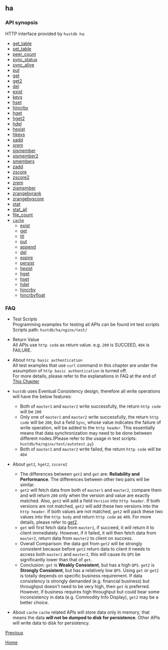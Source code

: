 ha
--

### API synopsis ###

HTTP interface provided by `hustdb ha`:

* [get_table](ha/get_table.md)
* [set_table](ha/set_table.md)
* [peer_count](ha/peer_count.md)
* [sync_status](ha/sync_status.md)
* [sync_alive](ha/sync_alive.md)
* [put](ha/put.md)
* [get](ha/get.md)
* [get2](ha/get2.md)
* [del](ha/del.md)
* [exist](ha/exist.md)
* [keys](ha/keys.md)
* [hset](ha/hset.md)
* [hincrby](ha/hincrby.md)
* [hget](ha/hget.md)
* [hget2](ha/hget2.md)
* [hdel](ha/hdel.md)
* [hexist](ha/hexist.md)
* [hkeys](ha/hkeys.md)
* [sadd](ha/sadd.md)
* [srem](ha/srem.md)
* [sismember](ha/sismember.md)
* [sismember2](ha/sismember2.md)
* [smembers](ha/smembers.md)
* [zadd](ha/zadd.md)
* [zscore](ha/zscore.md)
* [zscore2](ha/zscore2.md)
* [zrem](ha/zrem.md)
* [zismember](ha/zismember.md)
* [zrangebyrank](ha/zrangebyrank.md)
* [zrangebyscore](ha/zrangebyscore.md)
* [stat](ha/stat.md)
* [stat_all](ha/stat_all.md)
* [file_count](ha/file_count.md)
* [`cache`](ha/cache.md)
    * [exist](ha/cache/exist.md)
    * [get](ha/cache/get.md)
    * [ttl](ha/cache/ttl.md)
    * [put](ha/cache/put.md)
    * [append](ha/cache/append.md)
    * [del](ha/cache/del.md)
    * [expire](ha/cache/expire.md)
    * [persist](ha/cache/persist.md)
    * [hexist](ha/cache/hexist.md)
    * [hget](ha/cache/hget.md)
    * [hset](ha/cache/hset.md)
    * [hdel](ha/cache/hdel.md)
    * [hincrby](ha/cache/hincrby.md)
    * [hincrbyfloat](ha/cache/hincrbyfloat.md)

### FAQ ###

* Test Scripts  
Programming examples for testing all APIs can be found int test scripts  
Scripts path: `hustdb/ha/nginx/test/`

* Return Value  
All APIs use `http code` as return value. e.g. `200` is SUCCEED, `404` is FAILURE.

* About `http basic authentication`  
All test examples that use `curl` command in this chapter are under the assumption of `http basic authentication` is turned off.  
For more details, please refer to the explanations in FAQ at the end of [This Chapter](../advanced/ha/nginx.md) 

* `hustdb` uses Eventual Consistency design, therefore all write operations will have the below features:
    * Both of `master1` and `master2` write successfully, the return `http code` will be `200`
    * Only one of `master1` and `master2` write successfully, the return `http code` will be `200`, but a field `Sync`, whose value indicates the failure of write operation, will be added to the `http header`. This essentially means that data synchronization may need to be done between different nodes.(Please refer to the usage in test scripts: `hustdb/ha/nginx/test/autotest.py`)
    * Both of `master1` and `master2` write failed, the return `http code` will be `404`

* About `get2`, `hget2`, `zscore2`
    * The differences between `get2` and `get` are: **Reliability and Performance**. The differences between other two pairs will be similar.
    * `get2` will fetch data from both of `master1` and `master2`, compare them and will return `200` only when the version and value are exactly matched. Also, `get2` will add a field `Version` into `http header`. If both versions are not matched, `get2` will add these two versions into the `http header`. If both values are not matched, `get2` will pack these two values into the `http body` and return `http code` as `409`. For more details, please refer to [get2](ha/get2.md).
    * `get` will first fetch data from `master1`, if succeed, it will return it to client immediately. However, if it failed, it will then fetch data from `master2`, return data from `master2` to client on success.
    * Overall Comparison: the data got from `get2` will be strongly consistent because before `get2` return data to client it needs to access both `master1` and `master2`, this will cause its `QPS` be significantly lower than that of `get`.
    * Conclusion: `get` is **Weakly Consistent**, but has a high `QPS`. `get2` is **Strongly Consistent**, but has a relatively low `QPS`. Using `get` or `get2` is totally depends on specific business requirement. If data consistency is strongly demanded (e.g. financial business) but throughput doesn't need to be very high, then `get` is preferred. However, if business requires high throughput but could bear some inconsistency in data (e.g. Commodity Info Display), `get2` may be a better choice. 

* About `cache`
    `cache` related APIs will store data only in memory, that means the data **will not be dumped to disk for persistence**. Other APIs will write data to disk for persistency.

[Previous](index.md)

[Home](../index.md)